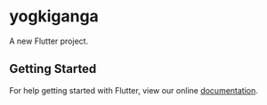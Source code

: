 # yogkiganga

A new Flutter project.

## Getting Started

For help getting started with Flutter, view our online
[documentation](https://flutter.io/).
